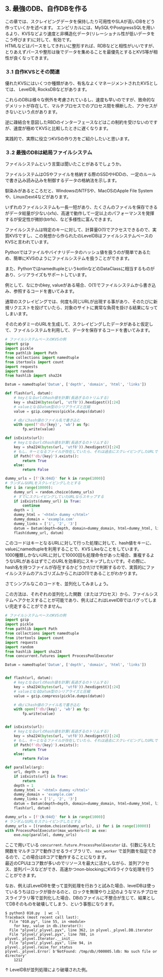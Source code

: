 ## 3. 最強のDB、自作DBを作る
この章では、スクレイピングデータを保持したり可用性やSLAが高いDBをどう作っていくかを述べます。
エンピリカルには、MySQLやPostgressSQLを用いるより、KVSなどより速度と非構造化データ(リレーショナル性が低いデータをこう呼びます)に対して、有効です。  
HTMLなどはパースをしてきれいに整形すれば、RDBなどと相性がいいですが、とりあえずパースや整形は後でデータを集めることを最優先とするとKVS等が相性が良くなってきます。 


### ３.1 自作KVSとその関連

優れたKVSにはいくつか種類があり、有名なよくマネージメントされたKVSとしては、 LevelDB, RocksDBなどがあります。  

これらのDBは様々な例外を考慮されているし、速度も早いのですが、致命的なデメリットが存在して、マルチプロセスでのプロセス間を横断した、アクセスがきないという点があります。  

逆に疎結合を意図したRBDのインターフェースなどはこの制約を受けないのですが、速度が極めてKVSと比較したときに遅くなります。  

実践的で、実際に役立つKVSの作り方をご紹介したいと思います。  

### ３.2 最強のDBは結局ファイルシステム

ファイルシステムという言葉は聞いたことがあるでしょうか。　　

ファイルシステムはOSやファイルを格納する際のSSDやHDDの、一定のルールで書き込み読み込みを制御するデータの格納法を示します。 

馴染みがあるところだと、WindowsのNTFSや、MacOSのApple File Systemや、Linuxのext4などがあります。  

いずれのファイルシステムも一長一短があり、たくさんのファイルを保存できるがデータ総量が少ない(xfs)、高速で動作して一定以上のパフォーマンスを発揮するが安定性が微妙(btrfs)、など多様性に富んできます。  

ファイルシステムは特定のキーに対して、計算量O(1)でアクセスできるので、実質KVSですし、この発想から作られたのLevelDBはファイルシステムベースのKVSと言われています。  

Pythonではファイルやバイナリデータのハッシュ値を扱うのが簡単であるため、簡単にKVSのようにファイルシステムを扱うことができます。

また、PythonではnamedtupleというkotlinなどのDataClassに相当するものがあり、シリアライズもサポートしています。

例として、なにかのkey, valueがある場合、O(1)でファイルシステムから書き込み、参照するコードを書いてみます。  

通常のスクレイピングでは、何度も同じURLが出現する事があり、そのたびに新規リクエストを投げていたら、対象のサイトに異常な負荷を掛ける結果になってしまいます。  

そのためダミーのURLを生成して、スクレイピングしたデータがあると仮定して、ファイルシステムを利用して、データを保存するコードを書いてみます。
```python
# ファイルシステムベースのKVSの例
import gzip
import pickle
from pathlib import Path
from collections import namedtuple
from itertools import count
import requests
import random
from hashlib import sha224

Datum = namedtuple('Datum', ['depth', 'domain', 'html', 'links'])

def flash(url, datum):
    # keyとなるurlのhash値を計算(長過ぎるのトリムする)
    key = sha224(bytes(url, 'utf8')).hexdigest()[:24]
    # valueとなるDatum型のシリアライズと圧縮
    value = gzip.compress(pickle.dumps(datum))

    # db/にhash値のファイル名で書き込む
    with open(f'db/{key}', 'wb') as fp:
        fp.write(value)

def isExists(url):
    # keyとなるurlのhash値を計算(長過ぎるのトリムする)
    key = sha224(bytes(url, 'utf8')).hexdigest()[:24]
    # もし、キーとなるファイルが存在していたら、それは過去にスクレイピングしたURLである
    if Path(f'db/{key}').exists():
        return True
    else:
        return False

dummy_urls = [f'{k:04d}' for k in range(1000)]
# ランダムなURLをスクレイピングしたとする
for i in range(10000):
    dummy_url = random.choice(dummy_urls)
    # すでにスクレイピングしていたURLならスキップする
    if isExists(dummy_url) is True:
        continue
    depth = 1
    dummy_html = '<html> dummy </html>'
    dummy_domain = 'example.com'
    dummy_links = ['1', '2', '3']
    datum = Datum(depth=depth, domain=dummy_domain, html=dummy_html, links=dummy_links)
    flash(dummy_url, datum)
```
このコードはキーとなるURLに対して行った処理に対して、hash値をキーに、valueにnamedtupleを利用することで、KVS Likeなことをしています。  
1000種類しかないURLに対して10000回も処理命令があった場合、重複するようなURLがあるはずでこのURLを効率的にスキップしたいです。その際に、hash名を持つファイルが存在するかどうかだけで判断するので、実質的にファイルシステムのアルゴリズムからこれはO(1)であることがわかります。  


さてシンプルなこのコードを、並列化してみましょう。  

この方法は、それぞれの並列化した関数（またはプロセス）から、ファイルシステムへアクセスすることが可能であり、例えばこれはLevelDBではバグってしまい完走することができません。

```python
# ファイルシステムベースのKVSの例
import gzip
import pickle
from pathlib import Path
from collections import namedtuple
from itertools import count
import requests
import random
from hashlib import sha224
from concurrent.futures import ProcessPoolExecutor

Datum = namedtuple('Datum', ['depth', 'domain', 'html', 'links'])


def flash(url, datum):
    # keyとなるurlのhash値を計算(長過ぎるのトリムする)
    key = sha224(bytes(url, 'utf8')).hexdigest()[:24]
    # valueとなるDatum型のシリアライズと圧縮
    value = gzip.compress(pickle.dumps(datum))

    # db/にhash値のファイル名で書き込む
    with open(f'db/{key}', 'wb') as fp:
        fp.write(value)


def isExists(url):
    # keyとなるurlのhash値を計算(長過ぎるのトリムする)
    key = sha224(bytes(url, 'utf8')).hexdigest()[:24]
    # もし、キーとなるファイルが存在していたら、それは過去にスクレイピングしたURLである
    if Path(f'db/{key}').exists():
        return True
    else:
        return False

def parallel(arg):
    url, depth = arg
    if isExists(url) is True:
        return
    depth = 1
    dummy_html = '<html> dummy </html>'
    dummy_domain = 'example.com'
    dummy_links = ['1', '2', '3']
    datum = Datum(depth=depth, domain=dummy_domain, html=dummy_html, links=dummy_links)
    flash(url, datum)

dummy_urls = [f'{k:04d}' for k in range(1000)]
# ランダムなURLをスクレイピングしたとする
dummy_urls = [(random.choice(dummy_urls), i) for i in range(10000)]
with ProcessPoolExecutor(max_workers=8) as exe:
    exe.map(parallel, dummy_urls)
```
ここで用いている `concurrent.future.ProcessPoolExecutor` は、引数に与えた関数をマルチコアで動作させるライブラリで、 `max_worker` で並列数を指定できるので、この場合は8コアで動作することになります。  
最近のCPUはコア数が多いのでリソースを最大に活かしながら、並列アクセス、並列パースなどができ、高速かつnon-blockingにKVSライクな処理を行うことができます。  


なお、例えばLevelDBを使って並列処理を行おうと試みた場合、levelDBは使っているうちはロックが掛かるのと、ロックを無理やり上記のようなマルチプロセスライブラリ等で並列化した場合、DBのファイルに不整合が生じて、結果としてDBそのものを破壊してしまう、という事態になります。  

```console
$ python3 010.py  | wc -l
Traceback (most recent call last):
  File "010.py", line 55, in <module>
    for key, value in db.iterator():
  File "plyvel/_plyvel.pyx", line 362, in plyvel._plyvel.DB.iterator
  File "plyvel/_plyvel.pyx", line 788, in plyvel._plyvel.Iterator.__init__
  File "plyvel/_plyvel.pyx", line 94, in plyvel._plyvel.raise_for_status
plyvel._plyvel.Error: b'NotFound: /tmp/db//000005.ldb: No such file or directory'
    1212
```
↑ LevelDBが並列処理により破壊された例。　 

